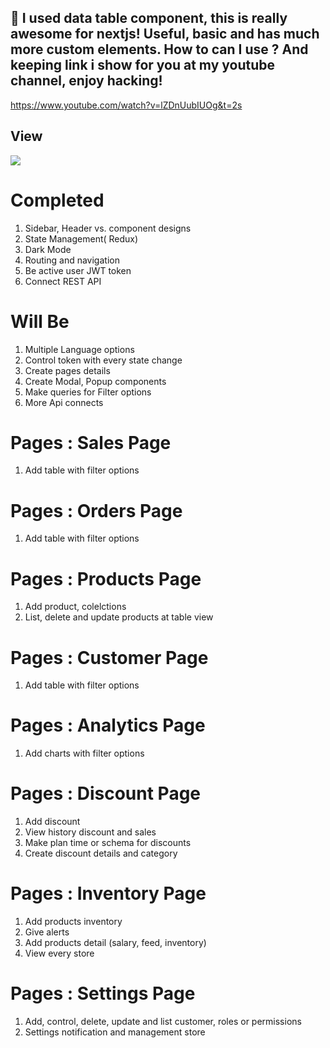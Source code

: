 ## 💪 I used data table component, this is really awesome for nextjs! Useful, basic and has much more custom elements. How to can I use ? And keeping link i show for you at my youtube channel, enjoy hacking!
  https://www.youtube.com/watch?v=lZDnUubIUOg&t=2s

## View
![](https://github.com/mhndsbgyn/nextdashboardv2/blob/main/public/dashboard.gif)



# Completed

1. Sidebar, Header vs. component designs
2. State Management( Redux)
3. Dark Mode
4. Routing and navigation
5. Be active user JWT token 
6. Connect REST API

# Will Be

1. Multiple Language options
2. Control token with every state change
3. Create pages details
5. Create Modal, Popup components
6. Make queries for Filter options
4. More Api connects


# Pages : Sales Page
1. Add table with filter options

# Pages : Orders Page
1. Add table with filter options

# Pages : Products Page
1. Add product, colelctions
2. List, delete and update products at table view

# Pages : Customer Page
1. Add table with filter options

# Pages : Analytics Page
1. Add charts with filter options

# Pages : Discount Page
1. Add discount
2. View history discount and sales
3. Make plan time or schema for discounts
4. Create discount details and category

# Pages : Inventory Page
1. Add products inventory
2. Give alerts
3. Add products detail (salary, feed, inventory)
4. View every store 

# Pages : Settings Page
1. Add, control, delete, update and list customer, roles or permissions
2. Settings notification and management store




